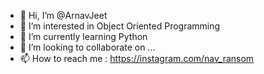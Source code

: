 - 👋 Hi, I’m @ArnavJeet
- 👀 I’m interested in Object Oriented Programming
- 🌱 I’m currently learning Python
- 💞️ I’m looking to collaborate on ...
- 📫 How to reach me :
https://instagram.com/nav_ransom

<!---
ArnavJeet/ArnavJeet is a ✨ special ✨ repository because its `README.md` (this file) appears on your GitHub profile.
You can click the Preview link to take a look at your changes.
--->
